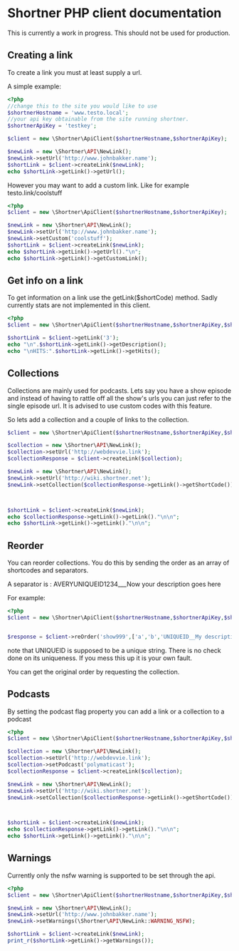 Shortner PHP client documentation
=====================================

This is currently a work in progress. This should not be used for production.

Creating a link
---------------
To create a link you must at least supply a url. 

A simple example: 
```php
<?php
//change this to the site you would like to use
$shortnerHostname = 'www.testo.local';
//your api key obtainable from the site running shortner.
$shortnerApiKey = 'testkey';

$client = new \Shortner\ApiClient($shortnerHostname,$shortnerApiKey);

$newLink = new \Shortner\API\NewLink();
$newLink->setUrl('http://www.johnbakker.name');
$shortLink = $client->createLink($newLink);
echo $shortLink->getLink()->getUrl();
```

However you may want to add a custom link. Like for example testo.link/coolstuff

```php
<?php
$client = new \Shortner\ApiClient($shortnerHostname,$shortnerApiKey);

$newLink = new \Shortner\API\NewLink();
$newLink->setUrl('http://www.johnbakker.name');
$newLink->setCustom('coolstuff');
$shortLink = $client->createLink($newLink);
echo $shortLink->getLink()->getUrl()."\n";
echo $shortLink->getLink()->getCustomLink();
```

Get info on a link
------------------
To get information on a link use the getLink($shortCode) method.
Sadly currently stats are not implemented in this client.
```php
<?php
$client = new \Shortner\ApiClient($shortnerHostname,$shortnerApiKey,$shortnerApiBasePath,$shortnerProtocol);

$shortLink = $client->getLink('3');
echo "\n".$shortLink->getLink()->getDescription();
echo "\nHITS:".$shortLink->getLink()->getHits();
```




Collections
-----------
Collections are mainly used for podcasts. Lets say you have a show episode and instead of having to rattle off all the show's urls you can just refer to the single episode url. It is advised to use custom codes with this feature.

So lets add a collection and a couple of links to the collection.

```php
$client = new \Shortner\ApiClient($shortnerHostname,$shortnerApiKey,$shortnerApiBasePath,$shortnerProtocol);

$collection = new \Shortner\API\NewLink();
$collection->setUrl('http://webdevvie.link');
$collectionResponse = $client->createLink($collection);

$newLink = new \Shortner\API\NewLink();
$newLink->setUrl('http://wiki.shortner.net');
$newLink->setCollection($collectionResponse->getLink()->getShortCode());



$shortLink = $client->createLink($newLink);
echo $collectionResponse->getLink()->getLink()."\n\n";
echo $shortLink->getLink()->getLink()."\n\n";
```

Reorder
-------
You can reorder collections. 
You do this by sending the order as an array of shortcodes and separators. 

A separator is :
AVERYUNIQUEID1234___Now your description goes here

For example:
```php
<?php
$client = new \Shortner\ApiClient($shortnerHostname,$shortnerApiKey,$shortnerApiBasePath,$shortnerProtocol);


$response = $client->reOrder('show999',['a','b','UNIQUEID__My description','c']);
```
note that UNIQUEID is supposed to be a unique string. There is no check done on its uniqueness. If you mess this up it is your own fault. 

You can get the original order by requesting the collection.


Podcasts
--------
By setting the podcast flag property you can add a link or a collection to a podcast
```php
<?php
$client = new \Shortner\ApiClient($shortnerHostname,$shortnerApiKey,$shortnerApiBasePath,$shortnerProtocol);

$collection = new \Shortner\API\NewLink();
$collection->setUrl('http://webdevvie.link');
$collection->setPodcast('polymaticast');
$collectionResponse = $client->createLink($collection);

$newLink = new \Shortner\API\NewLink();
$newLink->setUrl('http://wiki.shortner.net');
$newLink->setCollection($collectionResponse->getLink()->getShortCode());



$shortLink = $client->createLink($newLink);
echo $collectionResponse->getLink()->getLink()."\n\n";
echo $shortLink->getLink()->getLink()."\n\n";

```

Warnings
--------
Currently only the nsfw warning is supported to be set through the api.

```php
<?php
$client = new \Shortner\ApiClient($shortnerHostname,$shortnerApiKey,$shortnerApiBasePath,$shortnerProtocol);

$newLink = new \Shortner\API\NewLink();
$newLink->setUrl('http://www.johnbakker.name');
$newLink->setWarnings(\Shortner\API\NewLink::WARNING_NSFW);

$shortLink = $client->createLink($newLink);
print_r($shortLink->getLink()->getWarnings());
``` 
